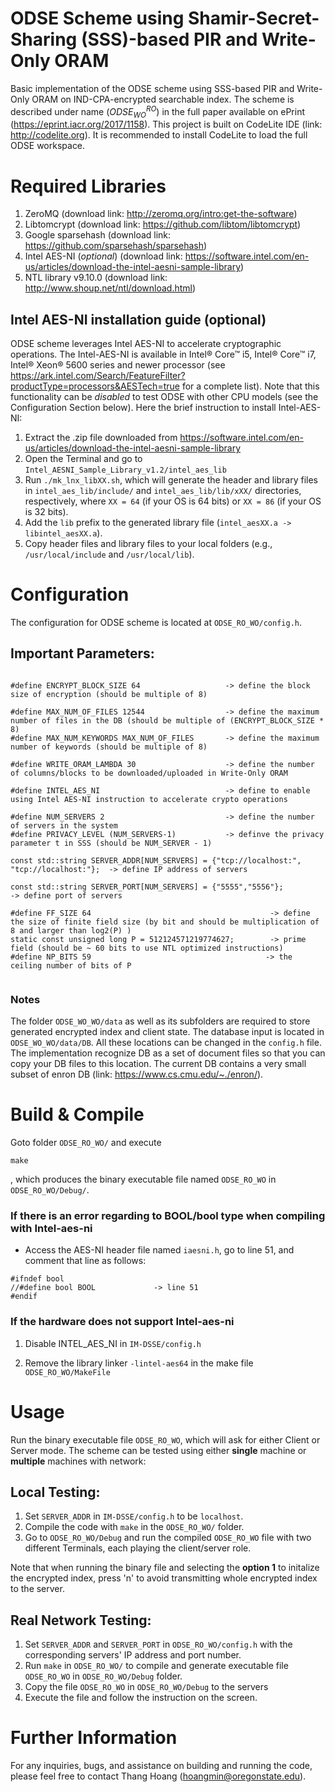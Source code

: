 # ODSE Scheme using Shamir-Secret-Sharing (SSS)-based PIR and Write-Only ORAM

Basic implementation of the ODSE scheme using SSS-based PIR and Write-Only ORAM on IND-CPA-encrypted searchable index. The scheme is described under name $(ODSE^{RO}_{WO})$ in the full paper available on ePrint (https://eprint.iacr.org/2017/1158). This project is built on CodeLite IDE (link: http://codelite.org). It is recommended to install CodeLite to load the full ODSE workspace. 


# Required Libraries
1. ZeroMQ (download link: http://zeromq.org/intro:get-the-software)
2. Libtomcrypt (download link: https://github.com/libtom/libtomcrypt)
3. Google sparsehash (download link: https://github.com/sparsehash/sparsehash)
4. Intel AES-NI (*optional*) (download link: https://software.intel.com/en-us/articles/download-the-intel-aesni-sample-library)
5. NTL library v9.10.0  (download link: http://www.shoup.net/ntl/download.html) 
## Intel AES-NI installation guide (optional)

ODSE scheme leverages Intel AES-NI to accelerate cryptographic operations. The Intel-AES-NI is available in Intel® Core™ i5, Intel® Core™ i7, Intel® Xeon® 5600 series and newer processor (see https://ark.intel.com/Search/FeatureFilter?productType=processors&AESTech=true for a complete list). Note that this functionality can be *disabled* to test ODSE with other CPU models (see the Configuration Section below). Here the brief instruction to install Intel-AES-NI:

1. Extract the .zip file downloaded from https://software.intel.com/en-us/articles/download-the-intel-aesni-sample-library
2. Open the Terminal and go to `Intel_AESNI_Sample_Library_v1.2/intel_aes_lib`
3. Run `./mk_lnx_libXX.sh`, which will generate the header and library files in `intel_aes_lib/include/` and `intel_aes_lib/lib/xXX/` directories, respectively, where ``XX = 64`` (if your OS is 64 bits) or ``XX = 86`` (if your OS is 32 bits).
4. Add the `lib` prefix to the generated library file (`intel_aesXX.a -> libintel_aesXX.a`).
5. Copy header files and library files to your local folders (e.g., `/usr/local/include` and `/usr/local/lib`).


# Configuration
The configuration for ODSE scheme is located at ``ODSE_RO_WO/config.h``. 

## Important Parameters:
```

#define ENCRYPT_BLOCK_SIZE 64                   -> define the block size of encryption (should be multiple of 8)

#define MAX_NUM_OF_FILES 12544                  -> define the maximum number of files in the DB (should be multiple of (ENCRYPT_BLOCK_SIZE * 8)
#define MAX_NUM_KEYWORDS MAX_NUM_OF_FILES       -> define the maximum number of keywords (should be multiple of 8)

#define WRITE_ORAM_LAMBDA 30                    -> define the number of columns/blocks to be downloaded/uploaded in Write-Only ORAM

#define INTEL_AES_NI                            -> define to enable using Intel AES-NI instruction to accelerate crypto operations

#define NUM_SERVERS 2                           -> define the number of servers in the system
#define PRIVACY_LEVEL (NUM_SERVERS-1)           -> definve the privacy parameter t in SSS (should be NUM_SERVER - 1)

const std::string SERVER_ADDR[NUM_SERVERS] = {"tcp://localhost:", "tcp://localhost:"};  -> define IP address of servers

const std::string SERVER_PORT[NUM_SERVERS] = {"5555","5556"};                           -> define port of servers

#define FF_SIZE 64                                        -> define the size of finite field size (by bit and should be multiplication of 8 and larger than log2(P) )
static const unsigned long P = 512124571219774627;        -> prime field (should be ~ 60 bits to use NTL optimized instructions)
#define NP_BITS 59                                       -> the ceiling number of bits of P
 
```

### Notes

The folder ``ODSE_WO_WO/data`` as well as its subfolders are required to store generated encrypted index and client state. The database input is located in ``ODSE_WO_WO/data/DB``. All these locations can be changed in the `config.h` file. The implementation recognize DB as a set of document files so that you can copy your DB files to this location. The current DB contains a very small subset of enron DB (link: https://www.cs.cmu.edu/~./enron/).


# Build & Compile
Goto folder ``ODSE_RO_WO/`` and execute
``` 
make
```

, which produces the binary executable file named ```ODSE_RO_WO``` in ``ODSE_RO_WO/Debug/``.

### If there is an error regarding to BOOL/bool type when compiling with Intel-aes-ni

- Access the AES-NI header file named ``iaesni.h``, go to line 51, and comment that line as follows:

```
#ifndef bool
//#define bool BOOL 			-> line 51
#endif
```

### If the hardware does not support Intel-aes-ni

1. Disable INTEL_AES_NI in ``IM-DSSE/config.h``

2. Remove the library linker ``-lintel-aes64``  in the make file ``ODSE_RO_WO/MakeFile``


# Usage

Run the binary executable file ```ODSE_RO_WO```, which will ask for either Client or Server mode. The scheme can be tested using either **single** machine or **multiple** machines with network:

## Local Testing:
1. Set ``SERVER_ADDR`` in ``IM-DSSE/config.h`` to be ``localhost``. 
2. Compile the code with ``make`` in the ``ODSE_RO_WO/`` folder. 
4. Go to ``ODSE_RO_WO/Debug`` and run the compiled ``ODSE_RO_WO`` file with two different Terminals, each playing the client/server role.

Note that when running the binary file and selecting the <b>option 1</b> to initalize the encrypted index, press 'n' to avoid transmitting whole encrypted index to the server.

## Real Network Testing:
1. Set ``SERVER_ADDR`` and  ``SERVER_PORT`` in ``ODSE_RO_WO/config.h`` with the corresponding servers' IP address  and port number.
2. Run ``make`` in ``ODSE_RO_WO/`` to compile and generate executable file ``ODSE_RO_WO`` in ``ODSE_RO_WO/Debug`` folder.
3. Copy the file ``ODSE_RO_WO`` in ``ODSE_RO_WO/Debug`` to the servers
4. Execute the file and follow the instruction on the screen.


# Further Information
For any inquiries, bugs, and assistance on building and running the code, please feel free to contact Thang Hoang (hoangmin@oregonstate.edu).
